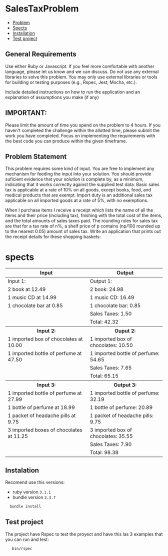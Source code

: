 # SalesTaxProblem

- [Problem](#problem-statemet)
- [Spects](#spects)
- [Installation](#instalation)
- [Test project](#test-project)

## General Requirements
Use either Ruby or Javascript. If you feel more comfortable with another language, please let us know and we can discuss.
Do not use any external libraries to solve this problem. You may only use external libraries or tools for building or testing purposes (e.g., Rspec, Jest, Mocha, etc.).

Include detailed instructions on how to run the application and an explanation of assumptions you make (if any)

## IMPORTANT:

Please limit the amount of time you spend on the problem to 4 hours. If you haven't completed the challenge within the allotted time, please submit the work you have completed. Focus on implementing the requirements with the best code you can produce within the given timeframe.

## Problem Statement
This problem requires some kind of input. You are free to implement any mechanism for feeding the input into your solution. You should provide suficient evidence that your solution is complete by, as a minimum, indicating that it works correctly against the supplied test data.
Basic sales tax is applicable at a rate of 10% on all goods, except books, food, and medical products that are exempt. Import duty is an additional sales tax applicable on all imported goods at a rate of 5%, with no exemptions.

When I purchase items I receive a receipt which lists the name of all the items and their price (including tax), fnishing with the total cost of the items, and the total amounts of sales taxes paid. The rounding rules for sales tax are that for a tax rate of n%, a shelf price of p contains (np/100 rounded up to the nearest 0.05) amount of sales tax.
Write an application that prints out the receipt details for these shopping baskets:

# spects

<table>
  <thead>
    <tr>
      <th>Input</th>
      <th>Output</th>
    </tr>
  </thead>
  <tbody>
    <tr> 
      <td>Input 1:</td>
      <td>Output 1:</td>
    </tr>
    <tr> 
      <td>2 book at 12.49</td>
      <td>2 book: 24.98</td>
    </tr>
    <tr> 
      <td>1 music CD at 14.99</td>
      <td>1 music CD: 16.49</td>
    </tr>
    <tr> 
      <td>1 chocolate bar at 0.85</td>
      <td>1 chocolate bar: 0.85</td>
    </tr>
    <tr>
      <td></td><td>Sales Taxes: 1.50</td>
    </tr>
    <tr>
      <td></td><td>Total: 42.32</td>
    </tr>
    <tr>
      <th>Input 2:</th>
      <th>Ouput 2:</th>
    </tr>
    <tr>
      <td>1 imported box of chocolates at 10.00 </td>
      <td>1 imported box of chocolates: 10.50</td>
    </tr>
    <tr>
      <td>1 imported bottle of perfume at 47.50 </td>
      <td>1 imported bottle of perfume: 54.65</td>
    </tr>
    <tr>
      <td></td>
      <td>Sales Taxes: 7.65</td>
    </tr>
    <tr>
      <td></td>
      <td>Total: 65.15</td>
    </tr>
    <tr>
      <th>Input 3:</th>
      <th>Output 3:</th>
    </tr>
    <tr>
      <td>1 imported bottle of perfume at 27.99</td>
      <td>1 imported bottle of perfume: 32.19</td>
    </tr>
    <tr>
      <td>1 bottle of perfume at 18.99</td>
      <td>1 bottle of perfume: 20.89</td>
    </tr>
    <tr>
      <td>1 packet of headache pills at 9.75</td>
      <td>1 packet of headache pills: 9.75</td>
    </tr>
    <tr>
      <td>3 imported boxes of chocolates at 11.25</td>
      <td>3 imported box of chocolates: 35.55 </td>
    </tr>
    <tr>
      <td><td>Sales Taxes: 7.90</td>
    </tr>
    <tr>
      <td></td>
      <td>Total: 98.38</td>
    </tr>
  </tbody>
</table>


## Instalation

Recomend use this versions:

- ruby version `3.1.1`
- bundle version `2.3.7`

```bash
  bundle install
```

## Test project

The project have Rspec to test the proyect and have this las 3 examples that you can run and test:

```bash
   bin/rspec
```

